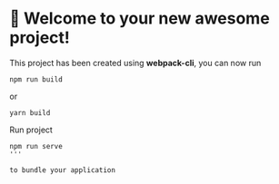 # 🚀 Welcome to your new awesome project!

This project has been created using **webpack-cli**, you can now run

```
npm run build
```

or

```
yarn build
```

Run project

```
npm run serve
'''

to bundle your application
```
